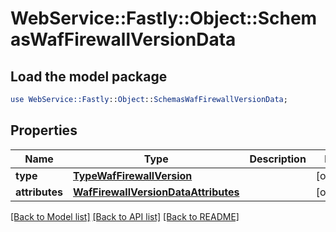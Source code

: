 # WebService::Fastly::Object::SchemasWafFirewallVersionData

## Load the model package
```perl
use WebService::Fastly::Object::SchemasWafFirewallVersionData;
```

## Properties
Name | Type | Description | Notes
------------ | ------------- | ------------- | -------------
**type** | [**TypeWafFirewallVersion**](TypeWafFirewallVersion.md) |  | [optional] 
**attributes** | [**WafFirewallVersionDataAttributes**](WafFirewallVersionDataAttributes.md) |  | [optional] 

[[Back to Model list]](../README.md#documentation-for-models) [[Back to API list]](../README.md#documentation-for-api-endpoints) [[Back to README]](../README.md)


